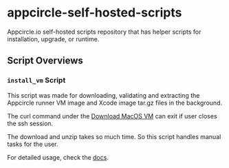 # appcircle-self-hosted-scripts

Appcircle.io self-hosted scripts repository that has helper scripts for installation, upgrade, or runtime.

## Script Overviews

### `install_vm` Script

This script was made for downloading, validating and extracting the Appcircle runner VM image and Xcode image tar.gz files in the background.

The curl command under the [Download MacOS VM](https://docs.appcircle.io/self-hosted-appcircle/self-hosted-runner/runner-vm-setup#download-macos-vm) can exit if user closes the ssh session.

The download and unzip takes so much time. So this script handles manual tasks for the user. 

For detailed usage, check the [docs](https://docs.appcircle.io/self-hosted-appcircle/self-hosted-runner/runner-vm-setup#download-macos-vm).
